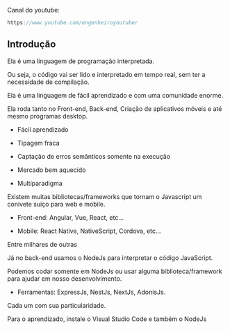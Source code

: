 Canal do youtube:

```js
https://www.youtube.com/engenheiroyoutuber
```

## Introdução

Ela é uma linguagem de programação interpretada.

Ou seja, o código vai ser lido e interpretado em tempo real, sem ter a
necessidade de compilação.

Ela é uma linguagem de fácil aprendizado e com uma comunidade enorme.

Ela roda tanto no Front-end, Back-end, Criação de aplicativos móveis e até mesmo
programas desktop.

- Fácil aprendizado

- Tipagem fraca

- Captação de erros semânticos somente na execução

- Mercado bem aquecido

- Multiparadigma

Existem muitas bibliotecas/frameworks que tornam o Javascript um conivete suiço
para web e mobile.

- Front-end: Angular, Vue, React, etc...

- Mobile: React Native, NativeScript, Cordova, etc...

Entre milhares de outras

Já no back-end usamos o NodeJs para interpretar o código JavaScript.

Podemos codar somente em NodeJs ou usar alguma biblioteca/framework para ajudar
em nosso desenvolvimento.

- Ferramentas: ExpressJs, NestJs, NextJs, AdonisJs.

Cada um com sua particularidade.

Para o aprendizado, instale o Visual Studio Code e também o NodeJs
